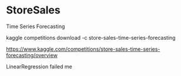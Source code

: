 # StoreSales
Time Series Forecasting

kaggle competitions download -c store-sales-time-series-forecasting

https://www.kaggle.com/competitions/store-sales-time-series-forecasting/overview

LinearRegression failed me
